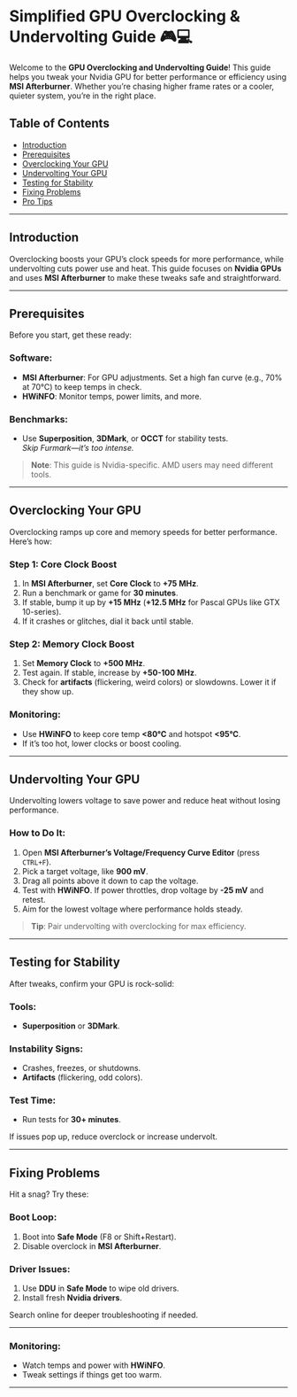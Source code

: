 # Simplified GPU Overclocking & Undervolting Guide 🎮💻

Welcome to the **GPU Overclocking and Undervolting Guide**! This guide helps you tweak your Nvidia GPU for better performance or efficiency using **MSI Afterburner**. Whether you’re chasing higher frame rates or a cooler, quieter system, you’re in the right place.

## Table of Contents

- [Introduction](#introduction)
- [Prerequisites](#prerequisites)
- [Overclocking Your GPU](#overclocking-your-gpu)
- [Undervolting Your GPU](#undervolting-your-gpu)
- [Testing for Stability](#testing-for-stability)
- [Fixing Problems](#fixing-problems)
- [Pro Tips](#pro-tips)

---

## Introduction

Overclocking boosts your GPU’s clock speeds for more performance, while undervolting cuts power use and heat. This guide focuses on **Nvidia GPUs** and uses **MSI Afterburner** to make these tweaks safe and straightforward.

---

## Prerequisites

Before you start, get these ready:

### Software:
- **MSI Afterburner**: For GPU adjustments. Set a high fan curve (e.g., 70% at 70°C) to keep temps in check.
- **HWiNFO**: Monitor temps, power limits, and more.

### Benchmarks:
- Use **Superposition**, **3DMark**, or **OCCT** for stability tests.  
  *Skip Furmark—it’s too intense.*

> **Note**: This guide is Nvidia-specific. AMD users may need different tools.

---

## Overclocking Your GPU

Overclocking ramps up core and memory speeds for better performance. Here’s how:

### Step 1: Core Clock Boost
1. In **MSI Afterburner**, set **Core Clock** to **+75 MHz**.
2. Run a benchmark or game for **30 minutes**.
3. If stable, bump it up by **+15 MHz** (**+12.5 MHz** for Pascal GPUs like GTX 10-series).
4. If it crashes or glitches, dial it back until stable.

### Step 2: Memory Clock Boost
1. Set **Memory Clock** to **+500 MHz**.
2. Test again. If stable, increase by **+50-100 MHz**.
3. Check for **artifacts** (flickering, weird colors) or slowdowns. Lower it if they show up.

### Monitoring:
- Use **HWiNFO** to keep core temp **<80°C** and hotspot **<95°C**.
- If it’s too hot, lower clocks or boost cooling.

---

## Undervolting Your GPU

Undervolting lowers voltage to save power and reduce heat without losing performance.

### How to Do It:
1. Open **MSI Afterburner’s Voltage/Frequency Curve Editor** (press `CTRL+F`).
2. Pick a target voltage, like **900 mV**.
3. Drag all points above it down to cap the voltage.
4. Test with **HWiNFO**. If power throttles, drop voltage by **-25 mV** and retest.
5. Aim for the lowest voltage where performance holds steady.

> **Tip**: Pair undervolting with overclocking for max efficiency.

---

## Testing for Stability

After tweaks, confirm your GPU is rock-solid:

### Tools:
- **Superposition** or **3DMark**.

### Instability Signs:
- Crashes, freezes, or shutdowns.
- **Artifacts** (flickering, odd colors).

### Test Time:
- Run tests for **30+ minutes**.

If issues pop up, reduce overclock or increase undervolt.

---

## Fixing Problems

Hit a snag? Try these:

### Boot Loop:
1. Boot into **Safe Mode** (F8 or Shift+Restart).
2. Disable overclock in **MSI Afterburner**.

### Driver Issues:
1. Use **DDU** in **Safe Mode** to wipe old drivers.
2. Install fresh **Nvidia drivers**.

Search online for deeper troubleshooting if needed.

---
### Monitoring:
- Watch temps and power with **HWiNFO**.
- Tweak settings if things get too warm.
---


